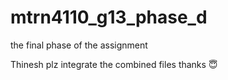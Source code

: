 # mtrn4110_g13_phase_d
the final phase of the assignment

Thinesh plz integrate the combined files thanks 😇
